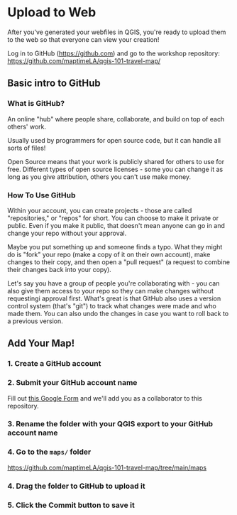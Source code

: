 # Upload to Web

After you've generated your webfiles in QGIS, you're ready to upload them to the web so that everyone can view your creation!

Log in to GitHub (https://github.com) and go to the workshop repository: https://github.com/maptimeLA/qgis-101-travel-map/

## Basic intro to GitHub

### What is GitHub?

An online "hub" where people share, collaborate, and build on top of each others' work.

Usually used by programmers for open source code, but it can handle all sorts of files!

Open Source means that your work is publicly shared for others to use for free.  Different types of open source licenses - some you can change it as long as you give attribution, others you can't use make money.

### How To Use GitHub

Within your account, you can create projects - those are called "repositories," or "repos" for short.  You can choose to make it private or public.  Even if you make it public, that doesn't mean anyone can go in and change your repo without your approval.

Maybe you put something up and someone finds a typo.  What they might do is "fork" your repo (make a copy of it on their own account), make changes to their copy, and then open a "pull request" (a request to combine their changes back into your copy).

Let's say you have a group of people you're collaborating with - you can also give them access to your repo so they can make changes without requestingi approval first.  What's great is that GitHub also uses a version control system (that's "git") to track what changes were made and who made them.  You can also undo the changes in case you want to roll back to a previous version.

## Add Your Map!

### 1. Create a GitHub account

### 2. Submit your GitHub account name

Fill out [this Google Form](https://forms.gle/cp33PS8N1BzmTNpj9) and we'll add you as a collaborator to this repository.

### 3. Rename the folder with your QGIS export to your GitHub account name

### 4. Go to the `maps/` folder

https://github.com/maptimeLA/qgis-101-travel-map/tree/main/maps

### 4. Drag the folder to GitHub to upload it

### 5. Click the Commit button to save it

